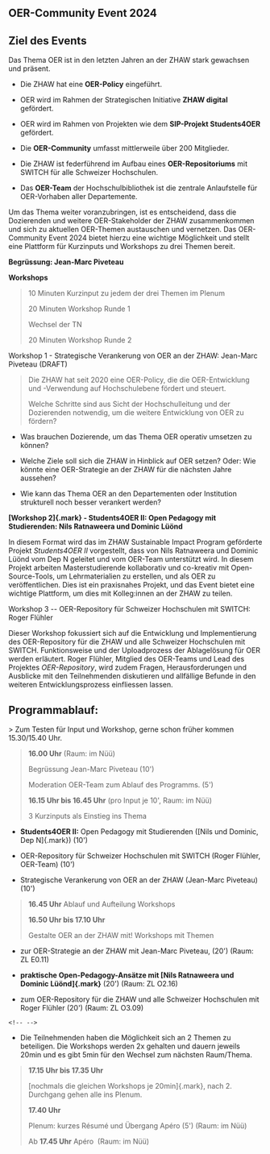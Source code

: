 ## OER-Community Event 2024

## Ziel des Events

Das Thema OER ist in den letzten Jahren an der ZHAW stark gewachsen und
präsent.

-   Die ZHAW hat eine **OER-Policy** eingeführt.

-   OER wird im Rahmen der Strategischen Initiative **ZHAW digital**
    gefördert.

-   OER wird im Rahmen von Projekten wie dem **SIP-Projekt
    Students4OER** gefördert.

-   Die **OER-Community** umfasst mittlerweile über 200 Mitglieder.

-   Die ZHAW ist federführend im Aufbau eines **OER-Repositoriums** mit
    SWITCH für alle Schweizer Hochschulen.

-   Das **OER-Team** der Hochschulbibliothek ist die zentrale
    Anlaufstelle für OER-Vorhaben aller Departemente.

Um das Thema weiter voranzubringen, ist es entscheidend, dass die
Dozierenden und weitere OER-Stakeholder der ZHAW zusammenkommen und sich
zu aktuellen OER-Themen austauschen und vernetzen. Das OER-Community
Event 2024 bietet hierzu eine wichtige Möglichkeit und stellt eine
Plattform für Kurzinputs und Workshops zu drei Themen bereit.

**Begrüssung: Jean-Marc Piveteau**

**Workshops**

> 10 Minuten Kurzinput zu jedem der drei Themen im Plenum
>
> 20 Minuten Workshop Runde 1
>
> Wechsel der TN
>
> 20 Minuten Workshop Runde 2

Workshop 1 - Strategische Verankerung von OER an der ZHAW: Jean-Marc
Piveteau (DRAFT)

> Die ZHAW hat seit 2020 eine OER-Policy, die die OER-Entwicklung und
> -Verwendung auf Hochschulebene fördert und steuert.
>
> Welche Schritte sind aus Sicht der Hochschulleitung und der
> Dozierenden notwendig, um die weitere Entwicklung von OER zu fördern?

-   Was brauchen Dozierende, um das Thema OER operativ umsetzen zu
    können?

-   Welche Ziele soll sich die ZHAW in Hinblick auf OER setzen? Oder:
    Wie könnte eine OER-Strategie an der ZHAW für die nächsten Jahre
    aussehen?

-   Wie kann das Thema OER an den Departementen oder Institution
    strukturell noch besser verankert werden?

**[Workshop 2]{.mark} - Students4OER II: Open Pedagogy mit Studierenden:
Nils Ratnaweera und Dominic Lüönd**

In diesem Format wird das im ZHAW Sustainable Impact Program geförderte
Projekt *Students4OER II* vorgestellt, dass von Nils Ratnaweera und
Dominic Lüönd vom Dep N geleitet und vom OER-Team unterstützt wird. In
diesem Projekt arbeiten Masterstudierende kollaborativ und co-kreativ
mit Open-Source-Tools, um Lehrmaterialien zu erstellen, und als OER zu
veröffentlichen. Dies ist ein praxisnahes Projekt, und das Event bietet
eine wichtige Plattform, um dies mit Kolleg:innen an der ZHAW zu teilen.

Workshop 3 -- OER-Repository für Schweizer Hochschulen mit SWITCH: Roger
Flühler

Dieser Workshop fokussiert sich auf die Entwicklung und Implementierung
des OER-Repository für die ZHAW und alle Schweizer Hochschulen mit
SWITCH. Funktionsweise und der Uploadprozess der Ablagelösung für OER
werden erläutert. Roger Flühler, Mitglied des OER-Teams und Lead des
Projektes *OER-Repository*, wird zudem Fragen, Herausforderungen und
Ausblicke mit den Teilnehmenden diskutieren und allfällige Befunde in
den weiteren Entwicklungsprozess einfliessen lassen.

## Programmablauf:

\> Zum Testen für Input und Workshop, gerne schon früher kommen
15.30/15.40 Uhr.

> **16.00 Uhr** (Raum: im Nüü)
>
> Begrüssung Jean-Marc Piveteau (10')
>
> Moderation OER-Team zum Ablauf des Programms. (5')
>
> **16.15 Uhr bis 16.45 Uhr** (pro Input je 10', Raum: im Nüü)
>
> 3 Kurzinputs als Einstieg ins Thema

-   **Students4OER II:** Open Pedagogy mit Studierenden ([Nils und
    Dominic, Dep N]{.mark}) (10')

-   OER-Repository für Schweizer Hochschulen mit SWITCH (Roger Flühler,
    OER-Team) (10')

-   Strategische Verankerung von OER an der ZHAW (Jean-Marc Piveteau)
    (10')

> **16.45 Uhr** Ablauf und Aufteilung Workshops
>
> **16.50 Uhr bis 17.10 Uhr**
>
> Gestalte OER an der ZHAW mit! Workshops mit Themen

-   zur OER-Strategie an der ZHAW mit Jean-Marc Piveteau, (20') (Raum:
    ZL E0.11)

-   **praktische Open-Pedagogy-Ansätze mit [Nils Ratnaweera und Dominic
    Lüönd]{.mark}** (20') (Raum: ZL O2.16)

-   zum OER-Repository für die ZHAW und alle Schweizer Hochschulen mit
    Roger Flühler (20') (Raum: ZL O3.09)

```{=html}
<!-- -->
```
-   Die Teilnehmenden haben die Möglichkeit sich an 2 Themen zu
    beteiligen. Die Workshops werden 2x gehalten und dauern jeweils
    20min und es gibt 5min für den Wechsel zum nächsten Raum/Thema.

> **17.15 Uhr bis 17.35 Uhr**
>
> [nochmals die gleichen Workshops je 20min]{.mark}, nach 2. Durchgang
> gehen alle ins Plenum.
>
> **17.40 Uhr**
>
> Plenum: kurzes Résumé und Übergang Apéro (5') (Raum: im Nüü)
>
> Ab **17.45 Uhr** Apéro  (Raum: im Nüü)
